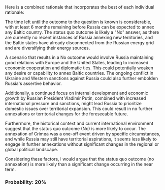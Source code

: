 Here is a combined rationale that incorporates the best of each individual rationale:

The time left until the outcome to the question is known is considerable, with at least 6 months remaining before Russia can be expected to annex any Baltic country. The status quo outcome is likely a "No" answer, as there are currently no recent instances of Russia annexing new territories, and the Baltic states have already disconnected from the Russian energy grid and are diversifying their energy sources.

A scenario that results in a No outcome would involve Russia maintaining good relations with Europe and the United States, leading to increased economic cooperation and diplomatic ties. This could potentially weaken any desire or capability to annex Baltic countries. The ongoing conflict in Ukraine and Western sanctions against Russia could also further embolden Russia's assertive behavior.

Additionally, a continued focus on internal development and economic growth by Russian President Vladimir Putin, combined with increased international pressure and sanctions, might lead Russia to prioritize domestic issues over territorial expansion. This could result in no further annexations or territorial changes for the foreseeable future.

Furthermore, the historical context and current international environment suggest that the status quo outcome (No) is more likely to occur. The annexation of Crimea was a one-off event driven by specific circumstances, and while Russia may still have territorial aspirations, it seems less likely to engage in further annexations without significant changes in the regional or global political landscape.

Considering these factors, I would argue that the status quo outcome (no annexation) is more likely than a significant change occurring in the near term.

### Probability: 20%